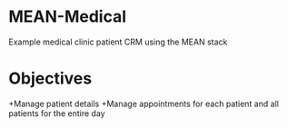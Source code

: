MEAN-Medical
============

Example medical clinic patient CRM using the MEAN stack

Objectives
==========

+Manage patient details
+Manage appointments for each patient and all patients for the entire day